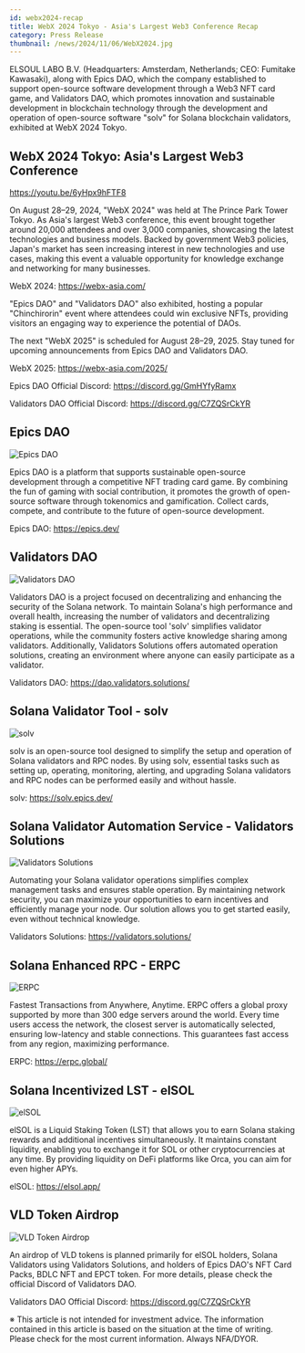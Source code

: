 ```yaml
---
id: webx2024-recap
title: WebX 2024 Tokyo - Asia's Largest Web3 Conference Recap
category: Press Release
thumbnail: /news/2024/11/06/WebX2024.jpg
---
```


ELSOUL LABO B.V. (Headquarters: Amsterdam, Netherlands; CEO: Fumitake Kawasaki), along with Epics DAO, which the company established to support open-source software development through a Web3 NFT card game, and Validators DAO, which promotes innovation and sustainable development in blockchain technology through the development and operation of open-source software "solv" for Solana blockchain validators, exhibited at WebX 2024 Tokyo.

## WebX 2024 Tokyo: Asia's Largest Web3 Conference

https://youtu.be/6yHpx9hFTF8

On August 28–29, 2024, "WebX 2024" was held at The Prince Park Tower Tokyo. As Asia's largest Web3 conference, this event brought together around 20,000 attendees and over 3,000 companies, showcasing the latest technologies and business models. Backed by government Web3 policies, Japan's market has seen increasing interest in new technologies and use cases, making this event a valuable opportunity for knowledge exchange and networking for many businesses.

WebX 2024: https://webx-asia.com/

"Epics DAO" and "Validators DAO" also exhibited, hosting a popular "Chinchirorin" event where attendees could win exclusive NFTs, providing visitors an engaging way to experience the potential of DAOs.

The next "WebX 2025" is scheduled for August 28–29, 2025. Stay tuned for upcoming announcements from Epics DAO and Validators DAO.

WebX 2025: https://webx-asia.com/2025/

Epics DAO Official Discord: https://discord.gg/GmHYfyRamx

Validators DAO Official Discord: https://discord.gg/C7ZQSrCkYR

## Epics DAO

![Epics DAO](/news/2024/11/06/EpicsDAO.jpg)

Epics DAO is a platform that supports sustainable open-source development through a competitive NFT trading card game. By combining the fun of gaming with social contribution, it promotes the growth of open-source software through tokenomics and gamification. Collect cards, compete, and contribute to the future of open-source development.

Epics DAO: https://epics.dev/

## Validators DAO

![Validators DAO](/news/2024/11/06/ValidatorsDAO.jpg)

Validators DAO is a project focused on decentralizing and enhancing the security of the Solana network. To maintain Solana's high performance and overall health, increasing the number of validators and decentralizing staking is essential. The open-source tool 'solv' simplifies validator operations, while the community fosters active knowledge sharing among validators. Additionally, Validators Solutions offers automated operation solutions, creating an environment where anyone can easily participate as a validator.

Validators DAO: https://dao.validators.solutions/

## Solana Validator Tool - solv

![solv](/news/2024/11/06/solv.jpg)

solv is an open-source tool designed to simplify the setup and operation of Solana validators and RPC nodes. By using solv, essential tasks such as setting up, operating, monitoring, alerting, and upgrading Solana validators and RPC nodes can be performed easily and without hassle.

solv: https://solv.epics.dev/

## Solana Validator Automation Service - Validators Solutions

![Validators Solutions](/news/2024/11/06/ValidatorsSolutions.jpg)

Automating your Solana validator operations simplifies complex management tasks and ensures stable operation. By maintaining network security, you can maximize your opportunities to earn incentives and efficiently manage your node. Our solution allows you to get started easily, even without technical knowledge.

Validators Solutions: https://validators.solutions/

## Solana Enhanced RPC - ERPC

![ERPC](/news/2024/11/06/ERPC.jpg)

Fastest Transactions from Anywhere, Anytime. ERPC offers a global proxy supported by more than 300 edge servers around the world. Every time users access the network, the closest server is automatically selected, ensuring low-latency and stable connections. This guarantees fast access from any region, maximizing performance.

ERPC: https://erpc.global/

## Solana Incentivized LST - elSOL

![elSOL](/news/2024/11/06/elSOL.jpg)

elSOL is a Liquid Staking Token (LST) that allows you to earn Solana staking rewards and additional incentives simultaneously. It maintains constant liquidity, enabling you to exchange it for SOL or other cryptocurrencies at any time. By providing liquidity on DeFi platforms like Orca, you can aim for even higher APYs.

elSOL: https://elsol.app/

## VLD Token Airdrop

![VLD Token Airdrop](/news/2024/11/06/VLDComingSoonEN.jpg)

An airdrop of VLD tokens is planned primarily for elSOL holders, Solana Validators using Validators Solutions, and holders of Epics DAO's NFT Card Packs, BDLC NFT and EPCT token. For more details, please check the official Discord of Validators DAO.

Validators DAO Official Discord: https://discord.gg/C7ZQSrCkYR

※ This article is not intended for investment advice. The information contained
in this article is based on the situation at the time of writing. Please check
for the most current information. Always NFA/DYOR.

